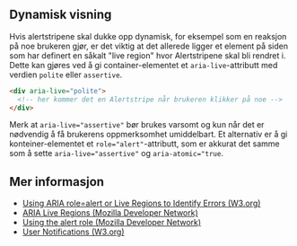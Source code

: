 ## Dynamisk visning

Hvis alertstripene skal dukke opp dynamisk, for eksempel som en reaksjon på noe brukeren gjør, er det viktig at det allerede ligger et element på siden som har definert en såkalt "live region" hvor Alertstripene skal bli rendret i. Dette kan gjøres ved å gi container-elementet et `aria-live`-attributt med verdien `polite` eller `assertive`.

```html
<div aria-live="polite">
  <!-- her kommer det en Alertstripe når brukeren klikker på noe -->
</div>
```

Merk at `aria-live="assertive"` bør brukes varsomt og kun når det er nødvendig å få brukerens oppmerksomhet umiddelbart. Et alternativ er å gi konteiner-elementet et `role="alert"`-attributt, som er akkurat det samme som å sette `aria-live="assertive"` og `aria-atomic="true`.

## Mer informasjon

- [Using ARIA role=alert or Live Regions to Identify Errors (W3.org)](https://www.w3.org/TR/WCAG20-TECHS/ARIA19.html)
- [ARIA Live Regions (Mozilla Developer Network)](https://developer.mozilla.org/en-US/docs/Web/Accessibility/ARIA/ARIA_Live_Regions)
- [Using the alert role (Mozilla Developer Network)](https://developer.mozilla.org/en-US/docs/Web/Accessibility/ARIA/ARIA_Techniques/Using_the_alert_role)
- [User Notifications (W3.org)](https://www.w3.org/WAI/tutorials/forms/notifications/)
